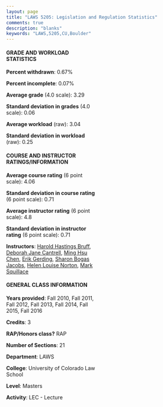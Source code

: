```yaml
---
layout: page
title: "LAWS 5205: Legislation and Regulation Statistics"
comments: true
description: "blanks"
keywords: "LAWS,5205,CU,Boulder"
---
```

<head>
<script src="https://ajax.googleapis.com/ajax/libs/jquery/2.1.3/jquery.min.js"></script>
<script src="https://dl.dropboxusercontent.com/s/pc42nxpaw1ea4o9/highcharts.js?dl=0"></script>
<!-- <script src="../assets/js/highcharts.js"></script> -->
<style type="text/css">@font-face {
	font-family: "Bebas Neue";
	src: url(https://www.filehosting.org/file/details/544349/BebasNeue Regular.otf) format("opentype");
	}
	h1.Bebas { 
		font-family: "Bebas Neue", Verdana, Tahoma;
	}
</style>
</head>
<body>
	<div id="container" style="float: right; width: 45%; height: 88%; margin-left: 2.5%; margin-right: 2.5%;"></div>
	<script language="JavaScript">
		$(document).ready(function() {
		var chart = {type: 'column'};
		var title = {text: 'Grade Distribution'};
		var xAxis = {categories: ['A','B','C','D','F'],crosshair: true};
		var yAxis = {min: 0,title: {text: 'Percentage'}};
		var tooltip = {headerFormat: '<center><b><span style="font-size:20px">{point.key}</span></b></center>',
		               pointFormat: '<td style="padding:0"><b>{point.y:.1f}%</b></td>',
		               footerFormat: '</table>',shared: true,useHTML: true};
		var plotOptions = {column: {pointPadding: 0.0,borderWidth: 0}};  
		var credits = {enabled: false};var series= [{name: 'Percent',data: [32.83,62.0,5.01,0.07,0.08,]}];
		var json = {};
		json.chart = chart;
		json.title = title;
		json.tooltip = tooltip;
		json.xAxis = xAxis;
		json.yAxis = yAxis;  
		json.series = series;
		json.plotOptions = plotOptions;  
		json.credits = credits;
		$('#container').highcharts(json);
	});
	</script>
</body>
			   
#### GRADE AND WORKLOAD STATISTICS

**Percent withdrawn**: 0.67%

**Percent incomplete**: 0.07%

**Average grade** (4.0 scale): 3.29

**Standard deviation in grades** (4.0 scale): 0.06

**Average workload** (raw): 3.04

**Standard deviation in workload** (raw): 0.25

#### COURSE AND INSTRUCTOR RATINGS/INFORMATION

**Average course rating** (6 point scale): 4.06

**Standard deviation in course rating** (6 point scale): 0.71

**Average instructor rating** (6 point scale): 4.8

**Standard deviation in instructor rating** (6 point scale): 0.71

**Instructors**: <a href='../../instructors/Harold_Hastings_Bruff'>Harold Hastings Bruff</a>, <a href='../../instructors/Deborah_Jane_Cantrell'>Deborah Jane Cantrell</a>, <a href='../../instructors/Ming_Hsu_Chen'>Ming Hsu Chen</a>, <a href='../../instructors/Erik_Gerding'>Erik Gerding</a>, <a href='../../instructors/Sharon_Bogas_Jacobs'>Sharon Bogas Jacobs</a>, <a href='../../instructors/Helen_Louise_Norton'>Helen Louise Norton</a>, <a href='../../instructors/Mark_Squillace'>Mark Squillace</a>

#### GENERAL CLASS INFORMATION

**Years provided**: Fall 2010, Fall 2011, Fall 2012, Fall 2013, Fall 2014, Fall 2015, Fall 2016

**Credits**: 3

**RAP/Honors class?** RAP

**Number of Sections**: 21

**Department**: LAWS

**College**: University of Colorado Law School

**Level**: Masters

**Activity**: LEC - Lecture
